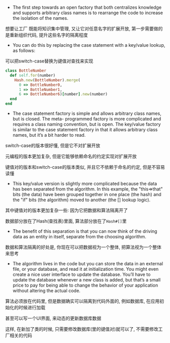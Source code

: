+ The first step towards an open factory that both centralizes knowledge and supports arbitrary class names is to rearrange the code to increase the isolation of the names.

想要让工厂 既能将知识集中管理, 又让它对任意名字的扩展开放, 第一步需要做的是重新组织代码, 提升这些名字的隔离程度

+ You can do this by replacing the case statement with a key/value lookup, as follows:

可以把switch-case替换为键值对查找来实现

```ruby
class BottleNumber
  def self.for(number)
    Hash.new(BottleNumber).merge(
      0 => BottleNumber0,
      1 => BottleNumber1,
      6 => BottleNumber6)[number].new(number)
  end
end
```

+ The case statement factory is simple and allows arbitrary class names, but is closed. The meta- programmed factory is more complicated and requires a class naming convention, but is open. The key/value factory is similar to the case statement factory in that it allows arbitrary class names, but it’s a bit harder to read.

switch-case的版本很好懂, 但是它不对扩展开放

元编程的版本更加复杂, 但是它能够依赖命名的约定实现对扩展开放

键值对的版本和switch-case的版本类似, 并且它不依赖于命名的约定, 但是不容易读懂

+ This key/value version is slightly more complicated because the data has been separated from the algorithm. In this example, the "this⇒that" bits (the data) have been grouped together in one place (the hash) and the "if" bits (the algorithm) moved to another (the [] lookup logic).

其中键值对的版本更加复杂一些: 因为它把数据和算法隔离开了

数据部分放在了Hash(查找表)里面, 算法部分放在了`Hash#[]`里

+ The benefit of this separation is that you can now think of the driving data as an entity in itself, separate from the choosing algorithm.

数据和算法隔离的好处是, 你现在可以把数据视为一个整体, 把算法视为一个整体来思考

+ The algorithm lives in the code but you can store the data in an external file, or your database, and read it at initialization time. You might even create a nice user interface to update the database. You’ll have to update the database whenever a new class is added, but that’s a small price to pay for being able to change the behavior of your application without altering the actual code.

算法必须放在代码里, 但是数据确实可以隔离到代码外面的, 例如数据库, 在应用初始化的时候进行加载

甚至可以写一个UI界面, 来动态的更新数据库数据

这样, 在新加了类的时候, 只需要修改数据库(里的键值对)就可以了, 不需要修改工厂相关的代码
